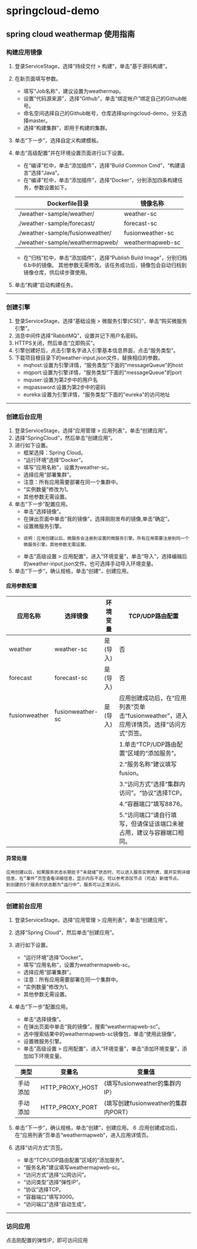 # springcloud-demo

## spring cloud weathermap 使用指南
### 构建应用镜像
1. 登录ServiceStage，选择“持续交付 > 构建”，单击“基于源码构建”。
2. 在新页面填写参数。
   * 填写“Job名称”，建议设置为weathermap。
   * 设置“代码源来源”，选择“Github”，单击“绑定帐户”绑定自己的Github帐号。
   * 命名空间选择自己的Github帐号，仓库选择springcloud-demo，分支选择master。
   * 选择“构建集群”，即用于构建的集群。
3. 单击“下一步”，选择自定义构建模板。
4. 单击“高级配置”并在环境设置页面进行以下设置。
   * 在“编译”栏中，单击“添加插件”，选择“Build Common Cmd”，“构建语言”选择“Java”。
   * 在“编译”栏中，单击“添加插件”，选择“Docker”，分别添加四条构建任务，参数设置如下。

   |      Dockerfile目录              |  镜像名称         | 
   | ---------------------------      | ------------     |
   | ./weather-sample/weather/        |    weather-sc    | 
   | ./weather-sample/forecast/       |    forecast-sc   | 
   | ./weather-sample/fusionweather/  | fusionweather-sc | 
   | ./weather-sample/weathermapweb/  | weathermapweb-sc | 

   * 在“归档”栏中，单击“添加插件”，选择“Publish Build Image”，分别归档6.b中的镜像。
其他参数无需修改。该任务成功后，镜像包会自动归档到镜像仓库，供后续步骤使用。

5. 单击“构建”启动构建任务。
------
### 创建引擎
1. 登录ServiceStage，选择“基础设施 > 微服务引擎(CSE)”，单击“购买微服务引擎”。
2. 消息中间件选择“RabbitMQ”，设置并记下用户名密码。
3. HTTPS关闭，然后单击“立即购买”。
4. 引擎创建好后，点击引擎名字进入引擎基本信息界面，点击“服务类型”。
5. 下载项目根目录下的weather-input.json文件，替换相应的参数。
   * mqhost:设置为引擎详情，“服务类型”下面的"messageQueue"的host
   * mqport:设置为引擎详情，“服务类型”下面的"messageQueue"的port
   * mquser:设置为第2步中的用户名
   * mqpassword:设置为第2步中的密码
   * eureka:设置为引擎详情，“服务类型”下面的"eureka"的访问地址
   
------
### 创建后台应用
1. 登录ServiceStage，选择“应用管理 > 应用列表”，单击“创建应用”。
2. 选择“SpringCloud”，然后单击“创建应用”。
3. 进行如下设置。
   * 框架选择：Spring Cloud。
   * “运行环境”选择“Docker”。
   * 填写“应用名称”，设置为weather-sc。
   * 选择应用“部署集群”。
   * 注意：所有应用需要部署在同一个集群中。
   * “实例数量”修改为1。
   * 其他参数无需设置。
4. 单击“下一步”配置应用。
   * 单击“选择镜像”。
   * 在弹出页面中单击“我的镜像”，选择刚刚发布的镜像,单击“确定”。
   * 设置微服务引擎。
   *     说明：应用创建以后，微服务会注册到设置的微服务引擎。所有应用需要注册到同一个微服务引擎。其他参数无需设置。
   * 单击“高级设置 > 应用配置”，进入“环境变量”，单击“导入”，选择编辑后的weather-input.json文件。也可选择手动导入环境变量。
5. 单击“下一步”，确认规格，单击“创建”，创建应用。
#### 应用参数配置

| 应用名称      | 选择镜像      | 环境变量 | TCP/UDP路由配置                                              |
| ------------- | ------------- | ---------- | ------------------------------------------------------------ |
| weather       | weather-sc  | 是(导入)       | 否                                                           |
| forecast      | forecast-sc     | 是(导入)       | 否                                                           |
| fusionweather | fusionweather-sc | 是(导入)       | 应用创建成功后，在“应用列表”页单击“fusionweather”，进入应用详情页。选择“访问方式”页签。 |
|               |              |         |   1.单击“TCP/UDP路由配置”区域的“添加服务”。                         |
|               |              |         |   2.“服务名称”建议填写fusion。                                 |
|               |              |         |   3.“访问方式”选择“集群内访问”。“协议”选择TCP。                   |
|               |              |         |   4.“容器端口”填写8876。                                      |
|               |              |         |   5.“访问端口”请自行填写，但请保证该端口未被占用，建议与容器端口相同。 |

#### 异常处理
    应用创建以后，如果服务状态长期处于“未就绪”状态时，可以进入服务实例列表，展开实例详细信息，在“事件”页签查看详细信息，显示内存不足。可以参考添加节点（可选）新增节点。
    到创建的5个服务的状态都为“运行中”，服务可以正常访问。
-----
### 创建前台应用
1. 登录ServiceStage，选择“应用管理 > 应用列表”，单击“创建应用”。
2. 选择“Spring Cloud”，然后单击“创建应用”。
3. 进行如下设置。
   * “运行环境”选择“Docker”。
   * 填写“应用名称”，设置为weathermapweb-sc。
   * 选择应用“部署集群”。
   * 注意：所有应用需要部署在同一个集群中。
   * “实例数量”修改为1。
   * 其他参数无需设置。
4. 单击“下一步”配置应用。
   * 单击“选择镜像”。
   * 在弹出页面中单击“我的镜像”，搜索“weathermapweb-sc”。
   * 选中搜索结果中的weathermapweb-sc镜像包，单击“使用此镜像”。
   * 设置微服务引擎。
   * 单击“高级设置 > 应用配置”，进入“环境变量”，单击“添加环境变量”，添加如下环境变量。

   |      类型        |  变量名     |    变量值       | 
   | --------------- | -----------   | ------------  | 
   |    手动添加      | HTTP_PROXY_HOST |   (填写fusionweather的集群内IP）    | 
   |    手动添加      | HTTP_PROXY_PORT |   (填写创建fusionweather的集群内PORT） |
      
5. 单击“下一步”，确认规格，单击“创建”，创建应用。
6 .应用创建成功后，在“应用列表”页单击“weathermapweb”，进入应用详情页。
7. 选择“访问方式”页签。
   * 单击“TCP/UDP路由配置”区域的“添加服务”。
   * “服务名称”建议填写weathermapweb-sc。
   * “访问方式”选择“公网访问”。
   * “访问类型”选择“弹性IP”。
   * “协议”选择TCP。
   * “容器端口”填写3000。
   * “访问端口”选择“自动生成”。
------
### 访问应用
点击刚配置的弹性IP，即可访问应用
